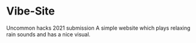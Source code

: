 # Vibe-Site
Uncommon hacks 2021 submission
A simple website which plays relaxing rain sounds and has a nice visual.
